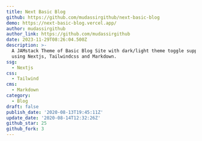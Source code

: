 ```yaml
---
title: Next Basic Blog
github: https://github.com/mudassirgithub/next-basic-blog
demo: https://next-basic-blog.vercel.app/
author: mudassirgithub
author_link: https://github.com/mudassirgithub
date: 2023-11-29T08:26:04.500Z
description: >-
  A JAMstack Theme of Basic Blog Site with dark/light theme toggle support built
  using Nextjs, Tailwindcss and Markdown.
ssg:
  - Nextjs
css:
  - Tailwind
cms:
  - Markdown
category:
  - Blog
draft: false
publish_date: '2020-08-13T19:45:11Z'
update_date: '2020-08-14T12:32:26Z'
github_star: 25
github_fork: 3
---
```

